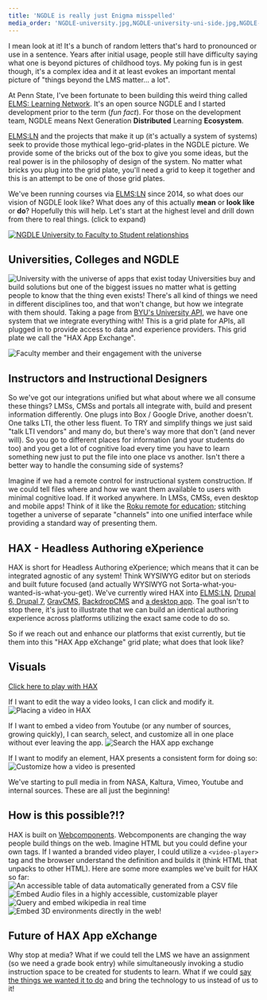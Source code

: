 ```yaml
---
title: 'NGDLE is really just Enigma misspelled'
media_order: 'NGDLE-university.jpg,NGDLE-university-uni-side.jpg,NGDLE-university-faculty-side.jpg,2018-01-24_16-39-55.png,2018-01-24_16-40-31.png,lrn-table.jpg,wikipedia-query.jpg,aframe-player.jpg,paper-audio-player.jpg,2018-01-31_10-01-18.png'
---
```


I mean look at it! It's a bunch of random letters that's hard to pronounced or use in a sentence. Years after initial usage, people still have difficulty saying what one is beyond pictures of childhood toys. My poking fun is in gest though, it's a complex idea and it at least evokes an important mental picture of "things beyond the LMS matter... a lot".

At Penn State, I've been fortunate to been building this weird thing called [ELMS: Learning Network](https://www.elmsln.org/). It's an open source NGDLE and I started development prior to the term (_fun fact_). For those on the development team, NGDLE means Next Generation **Distributed** Learning **Ecosystem**.

[ELMS:LN](https://www.elmsln.org/) and the projects that make it up (it's actually a system of systems) seek to provide those mythical lego-grid-plates in the NGDLE picture. We provide some of the bricks out of the box to give you some ideas, but the real power is in the philosophy of design of the system. No matter what bricks you plug into the grid plate, you'll need a grid to keep it together and this is an attempt to be one of those grid plates.

We've been running courses via [ELMS:LN](https://www.elmsln.org/) since 2014, so what does our vision of NGDLE look like? What does any of this actually **mean** or **look like** or **do**? Hopefully this will help. Let's start at the highest level and drill down from there to real things. (click to expand)

[![NGDLE University to Faculty to Student relationships](NGDLE-university.jpg)](NGDLE-university.jpg)
## Universities, Colleges and NGDLE
![University with the universe of apps that exist today](NGDLE-university-uni-side.jpg)
Universities buy and build solutions but one of the biggest issues no matter what is getting people to know that the thing even exists! There's all kind of things we need in different disciplines too, and that won't change, but how we integrate with them should. Taking a page from [BYU's University API](https://developer.byu.edu/docs/design-api/university-api-standard), we have one system that we integrate everything with! This is a grid plate for APIs, all plugged in to provide access to data and experience providers. This grid plate we call the "HAX App Exchange".

![Faculty member and their engagement with the universe](NGDLE-university-faculty-side.jpg)
## Instructors and Instructional Designers
So we've got our integrations unified but what about where we all consume these things? LMSs, CMSs and portals all integrate with, build and present information differently. One plugs into Box / Google Drive, another doesn't. One talks LTI, the other less fluent. To TRY and simplify things we just said "talk LTI vendors" and many do, but there's way more that don't (and never will). So you go to different places for information (and your students do too) and you get a lot of cognitive load every time you have to learn something new just to put the file into one place vs another. Isn't there a better way to handle the consuming side of systems?

Imagine if we had a remote control for instructional system construction. If we could tell files where and how we want them available to users with minimal cognitive load. If it worked anywhere. In LMSs, CMSs, even desktop and mobile apps! Think of it like the [Roku remote for education](http://btopro.com/blog/the-lms-is-cable-we-are-roku); stitching together a universe of separate "channels" into one unified interface while providing a standard way of presenting them.
## HAX - Headless Authoring eXperience
HAX is short for Headless Authoring eXperience; which means that it can be integrated agnostic of any system! Think WYSIWYG editor but on steriods and built future focused (and actually WYSIWYG not Sorta-what-you-wanted-is-what-you-get). We've currently wired HAX into [ELMS:LN](https://www.elmsln.org/), [Drupal 6, Drupal 7](https://www.drupal.org/project/hax), [GravCMS](https://github.com/elmsln/grav-plugin-hax), [BackdropCMS](https://backdropcms.org/project/hax) and [a desktop app](https://github.com/LRNWebComponents/hax-desktop-app). The goal isn't to stop there, it's just to illustrate that we can build an identical authoring experience across platforms utilizing the exact same code to do so.

So if we reach out and enhance our platforms that exist currently, but tie them into this "HAX App eXchange" grid plate; what does that look like?
## Visuals
[Click here to play with HAX](http://haxtheweb.org)

If I want to edit the way a video looks, I can click and modify it.
![Placing a video in HAX](2018-01-24_16-40-31.png)

If I want to embed a video from Youtube (or any number of sources, growing quickly), I can search, select, and customize all in one place without ever leaving the app.
![Search the HAX app exchange](2018-01-31_10-01-18.png)

If I want to modify an element, HAX presents a consistent form for doing so:
![Customize how a video is presented](2018-01-24_16-39-55.png)

We've starting to pull media in from NASA, Kaltura, Vimeo, Youtube and internal sources. These are all just the beginning!
## How is this possible?!?
HAX is built on [Webcomponents](https://www.webcomponents.org). Webcomponents are changing the way people build things on the web. Imagine HTML but you could define your own tags. If I wanted a branded video player, I could utilize a `<video-player>` tag and the browser understand the definition and builds it (think HTML that unpacks to other HTML). Here are some more examples we've built for HAX so far:
![An accessible table of data automatically generated from a CSV file](lrn-table.jpg)
![Embed Audio files in a highly accessible, customizable player](paper-audio-player.jpg)
![Query and embed wikipedia in real time](wikipedia-query.jpg)
![Embed 3D environments directly in the web!](aframe-player.jpg)
## Future of HAX App eXchange
Why stop at media? What if we could tell the LMS we have an assignment (so we need a grade book entry) while simultaneously invoking a studio instruction space to be created for students to learn. What if we could [say the things we wanted it to do](https://www.youtube.com/watch?v=Qn8LjXjtwTg) and bring the technology to us instead of us to it!